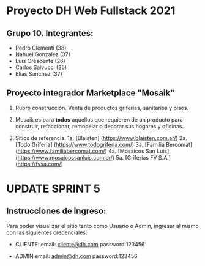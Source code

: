 # Proyecto DH Web Fullstack 2021
## Grupo 10. Integrantes:

* Pedro Clementi (38)
* Nahuel Gonzalez (37)
* Luis Crescente (26)
* Carlos Salvucci (25)
* Elias Sanchez (37)

## Proyecto integrador Marketplace "Mosaik"

1. Rubro construcción. Venta de productos griferias, sanitarios y pisos. 

2. Mosaik es para **todos** aquellos que requieren de un producto para construir, refaccionar, remodelar o decorar sus hogares y oficinas.

3. Sitios de referencia:
	1a. [Blaisten] (https://www.blaisten.com.ar/)
	2a. [Todo Griferia] (https://www.todogriferia.com/)
	3a. [Familia Bercomat] (https://www.familiabercomat.com/)
	4a. [Mosaicos San Luis] (https://www.mosaicossanluis.com.ar/)
	5a. [Griferias FV S.A.] (https://fvsa.com/)


# UPDATE SPRINT 5
## Instrucciones de ingreso:

Para poder visualizar el sitio tanto como Usuario o Admin, ingresar al mismo con las siguientes credenciales:

* CLIENTE:
email: cliente@dh.com
password:123456

* ADMIN
email: admin@dh.com
password:123456